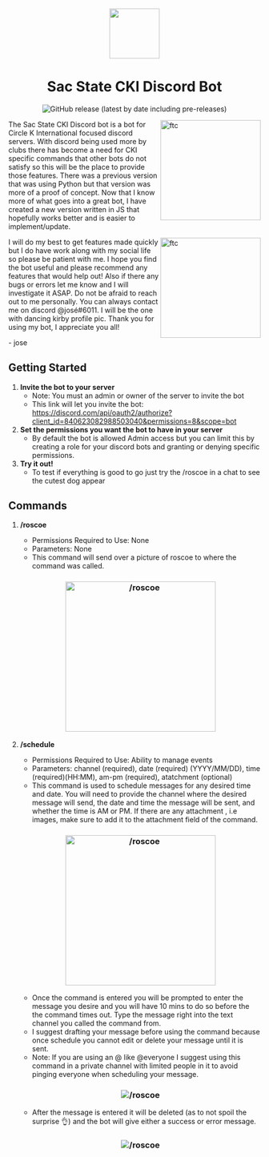 <h3 align="center">
    <img height="100" src="https://cdn.discordapp.com/attachments/489930183143325706/862236688519528458/logoEmote8.png">
</h3>
<h1 align="center" style="font-weight: bold">
    Sac State CKI Discord Bot
</h1>
<p align="center">
    <img alt="GitHub release (latest by date including pre-releases)" src="https://img.shields.io/github/v/release/JoseUTorres/Sac-State-CKI-Discord-Bot?include_prereleases&style=for-the-badge">
</p>
<img src="https://live.staticflickr.com/65535/51665025161_3eddcb15b5_w.jpg" alt="ftc" align="right" height="200px">

The Sac State CKI Discord bot is a bot for Circle K International focused discord servers. With discord being used more by clubs there has become a need for CKI specific commands that other bots do not satisfy so this will be the place to provide those features. There was a previous version that was using Python but that version was more of a proof of concept. Now that I know more of what goes into a great bot, I have created a new version written in JS that hopefully works better and is easier to implement/update.

<img src="https://live.staticflickr.com/65535/51908054951_2481ec987d_w.jpg" alt="ftc" align="right" height="200px">

I will do my best to get features made quickly but I do have work along with my social life so please be patient with me. I hope you find the bot useful and please recommend any features that would help out! Also if there any bugs or errors let me know and I will investigate it ASAP. Do not be afraid to reach out to me personally. You can always contact me on discord @josé#6011. I will be the one with dancing kirby profile pic. Thank you for using my bot, I appreciate you all!

<p style="margin-left: auto; margin-right: 0px;">
    - jose 
</p>

## Getting Started
1. **Invite the bot to your server**
    - Note: You must an admin or owner of the server to invite the bot
    - This link will let you invite the bot: https://discord.com/api/oauth2/authorize?client_id=840623082988503040&permissions=8&scope=bot
2. **Set the permissions you want the bot to have in your server**
    - By default the bot is allowed Admin access but you can limit this by creating a role for your discord bots and granting or denying specific permissions.
3. **Try it out!**
    - To test if everything is good to go just try the /roscoe in a chat to see the cutest dog appear

## Commands
1. **/roscoe**
    - Permissions Required to Use: None
    - Parameters: None
    - This command will send over a picture of roscoe to where the command was called.

    <h3 align="center">
        <img src="https://cdn.discordapp.com/attachments/1010399797338980363/1043106982233641020/image.png" alt="/roscoe" height="300px">
    </h3>

2. **/schedule**
    - Permissions Required to Use: Ability to manage events
    - Parameters: channel (required), date (required) (YYYY/MM/DD), time (required)(HH:MM), am-pm (required), atatchment (optional)
    - This command is used to schedule messages for any desired time and date. You will need to provide the channel where the desired message will send, the date and time the message will be sent, and whether the time is AM or PM. If there are any attachment , i.e images, make sure to add it to the attachment field of the command.

    <h3 align="center">
        <img src="https://cdn.discordapp.com/attachments/1010399797338980363/1043108214528557086/image.png" alt="/roscoe" height="300px">
    </h3>

    - Once the command is entered you will be prompted to enter the message you desire and you will have 10 mins to do so before the the command times out. Type the message right into the text channel you called the command from.
    - I suggest drafting your message before using the command because once schedule you cannot edit or delete your message until it is sent.
    - Note: If you are using an @ like @everyone I suggest using this command in a private channel with limited people in it to avoid pinging everyone when scheduling your message.

    <h3 align="center">
        <img src="https://cdn.discordapp.com/attachments/1010399797338980363/1043109700041986108/image.png" alt="/roscoe">
    </h3>

    - After the message is entered it will be deleted (as to not spoil the surprise 👌) and the bot will give either a success or error message.

    <h3 align="center">
        <img src="https://cdn.discordapp.com/attachments/1010399797338980363/1043109792203415602/image.png" alt="/roscoe">
    </h3>

